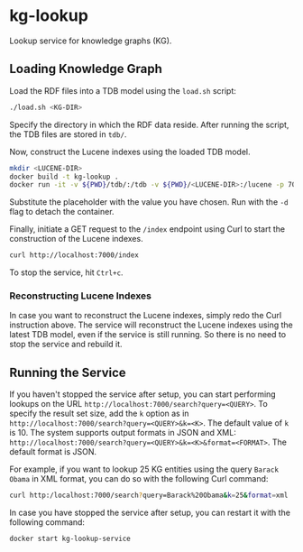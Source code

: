 # kg-lookup
Lookup service for knowledge graphs (KG).

## Loading Knowledge Graph
Load the RDF files into a TDB model using the `load.sh` script:

```bash
./load.sh <KG-DIR>
```

Specify the directory in which the RDF data reside.
After running the script, the TDB files are stored in `tdb/`.

Now, construct the Lucene indexes using the loaded TDB model.

```bash
mkdir <LUCENE-DIR>
docker build -t kg-lookup .
docker run -it -v ${PWD}/tdb/:/tdb -v ${PWD}/<LUCENE-DIR>:/lucene -p 7000:7000 --name kg-lookup-service kg-lookup
```

Substitute the <LUCENE-DIR> placeholder with the value you have chosen.
Run with the `-d` flag to detach the container.

Finally, initiate a GET request to the `/index` endpoint using Curl to start the construction of the Lucene indexes.

```bash
curl http://localhost:7000/index
```

To stop the service, hit `Ctrl+c`.

### Reconstructing Lucene Indexes
In case you want to reconstruct the Lucene indexes, simply redo the Curl instruction above.
The service will reconstruct the Lucene indexes using the latest TDB model, even if the service is still running.
So there is no need to stop the service and rebuild it.

## Running the Service
If you haven't stopped the service after setup, you can start performing lookups on the URL `http://localhost:7000/search?query=<QUERY>`.
To specify the result set size, add the `k` option as in `http://localhost:7000/search?query=<QUERY>&k=<K>`.
The default value of `k` is 10.
The system supports output formats in JSON and XML: `http://localhost:7000/search?query=<QUERY>&k=<K>&format=<FORMAT>`.
The default format is JSON.

For example, if you want to lookup 25 KG entities using the query `Barack Obama` in XML format, you can do so with the following Curl command:

```bash
curl http:/localhost:7000/search?query=Barack%20Obama&k=25&format=xml
```

In case you have stopped the service after setup, you can restart it with the following command:

```bash
docker start kg-lookup-service
```
